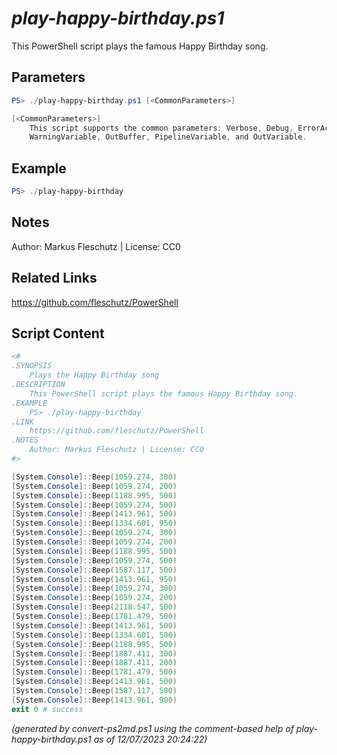 *play-happy-birthday.ps1*
================

This PowerShell script plays the famous Happy Birthday song.

Parameters
----------
```powershell
PS> ./play-happy-birthday.ps1 [<CommonParameters>]

[<CommonParameters>]
    This script supports the common parameters: Verbose, Debug, ErrorAction, ErrorVariable, WarningAction, 
    WarningVariable, OutBuffer, PipelineVariable, and OutVariable.
```

Example
-------
```powershell
PS> ./play-happy-birthday

```

Notes
-----
Author: Markus Fleschutz | License: CC0

Related Links
-------------
https://github.com/fleschutz/PowerShell

Script Content
--------------
```powershell
<#
.SYNOPSIS
	Plays the Happy Birthday song
.DESCRIPTION
	This PowerShell script plays the famous Happy Birthday song.
.EXAMPLE
	PS> ./play-happy-birthday
.LINK
	https://github.com/fleschutz/PowerShell
.NOTES
	Author: Markus Fleschutz | License: CC0
#>

[System.Console]::Beep(1059.274, 300)
[System.Console]::Beep(1059.274, 200)
[System.Console]::Beep(1188.995, 500)
[System.Console]::Beep(1059.274, 500)
[System.Console]::Beep(1413.961, 500)
[System.Console]::Beep(1334.601, 950)
[System.Console]::Beep(1059.274, 300)
[System.Console]::Beep(1059.274, 200)
[System.Console]::Beep(1188.995, 500)
[System.Console]::Beep(1059.274, 500)
[System.Console]::Beep(1587.117, 500)
[System.Console]::Beep(1413.961, 950)
[System.Console]::Beep(1059.274, 300)
[System.Console]::Beep(1059.274, 200)
[System.Console]::Beep(2118.547, 500)
[System.Console]::Beep(1781.479, 500)
[System.Console]::Beep(1413.961, 500)
[System.Console]::Beep(1334.601, 500)
[System.Console]::Beep(1188.995, 500)
[System.Console]::Beep(1887.411, 300)
[System.Console]::Beep(1887.411, 200)
[System.Console]::Beep(1781.479, 500)
[System.Console]::Beep(1413.961, 500)
[System.Console]::Beep(1587.117, 500)
[System.Console]::Beep(1413.961, 900)
exit 0 # success
```

*(generated by convert-ps2md.ps1 using the comment-based help of play-happy-birthday.ps1 as of 12/07/2023 20:24:22)*
